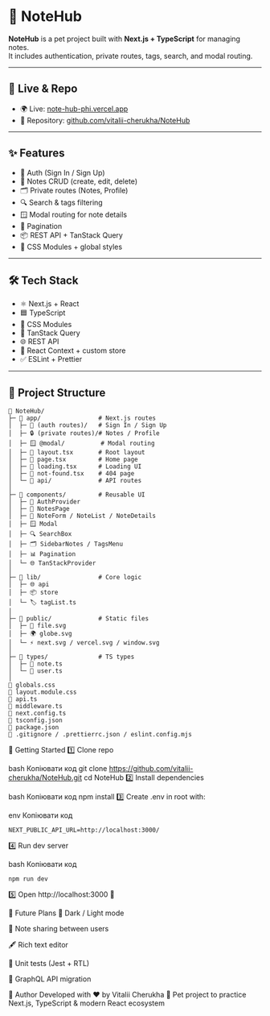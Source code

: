 # 📝 NoteHub

**NoteHub** is a pet project built with **Next.js + TypeScript** for managing notes.  
It includes authentication, private routes, tags, search, and modal routing.  

---

## 🔗 Live & Repo

- 🌍 Live: [note-hub-phi.vercel.app](https://note-hub-phi.vercel.app/)  
- 📂 Repository: [github.com/vitalii-cherukha/NoteHub](https://github.com/vitalii-cherukha/NoteHub)

---

## ✨ Features

- 🔐 Auth (Sign In / Sign Up)  
- 📓 Notes CRUD (create, edit, delete)  
- 🗂️ Private routes (Notes, Profile)  
- 🔍 Search & tags filtering  
- 🪟 Modal routing for note details  
- 📑 Pagination  
- 📦 REST API + TanStack Query  
- 🎨 CSS Modules + global styles  

---

## 🛠️ Tech Stack

- ⚛️ Next.js + React  
- 🟦 TypeScript  
- 🎨 CSS Modules  
- 🔄 TanStack Query  
- 🌐 REST API  
- 🧩 React Context + custom store  
- ✅ ESLint + Prettier  

---

## 📂 Project Structure

```plaintext
📁 NoteHub/
├─ 📁 app/                # Next.js routes
│  ├─ 🔑 (auth routes)/   # Sign In / Sign Up
│  ├─ 🔒 (private routes)/# Notes / Profile
│  ├─ 🪟 @modal/          # Modal routing
│  ├─ 📄 layout.tsx       # Root layout
│  ├─ 📄 page.tsx         # Home page
│  ├─ 📄 loading.tsx      # Loading UI
│  ├─ 📄 not-found.tsx    # 404 page
│  └─ 📁 api/             # API routes
│
├─ 📁 components/         # Reusable UI
│  ├─ 🔑 AuthProvider
│  ├─ 📑 NotesPage
│  ├─ 📝 NoteForm / NoteList / NoteDetails
│  ├─ 🪟 Modal
│  ├─ 🔍 SearchBox
│  ├─ 🗂️ SidebarNotes / TagsMenu
│  ├─ 📊 Pagination
│  └─ 🌐 TanStackProvider
│
├─ 📁 lib/                # Core logic
│  ├─ 🌐 api
│  ├─ 📦 store
│  └─ 🏷️ tagList.ts
│
├─ 📁 public/             # Static files
│  ├─ 📄 file.svg
│  ├─ 🌍 globe.svg
│  └─ ⚡ next.svg / vercel.svg / window.svg
│
├─ 📁 types/              # TS types
│  ├─ 📝 note.ts
│  └─ 👤 user.ts
│
📄 globals.css
📄 layout.module.css
📄 api.ts
📄 middleware.ts
📄 next.config.ts
📄 tsconfig.json
📄 package.json
📄 .gitignore / .prettierrc.json / eslint.config.mjs
```
🚀 Getting Started
1️⃣ Clone repo

bash
Копіювати код
git clone https://github.com/vitalii-cherukha/NoteHub.git
cd NoteHub
2️⃣ Install dependencies

bash
Копіювати код
npm install
3️⃣ Create .env in root with:

env
Копіювати код
```
NEXT_PUBLIC_API_URL=http://localhost:3000/
```
4️⃣ Run dev server

bash
Копіювати код
```
npm run dev
```
5️⃣ Open http://localhost:3000 🎉

🔮 Future Plans
🌙 Dark / Light mode

🤝 Note sharing between users

🖋️ Rich text editor

🧪 Unit tests (Jest + RTL)

🔄 GraphQL API migration

👤 Author
Developed with ❤️ by Vitalii Cherukha
📌 Pet project to practice Next.js, TypeScript & modern React ecosystem
